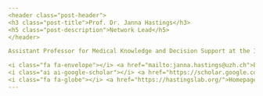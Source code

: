 ```yaml
---
<header class="post-header">
<h3 class="post-title">Prof. Dr. Janna Hastings</h3>
<h5 class="post-description">Network Lead</h5>
</header>

Assistant Professor for Medical Knowledge and Decision Support at the Institute for Implementation Science in Health Care, Medical Faculty, University of Zurich, and a member of the board of directors of the School of Medicine at the University of St.Gallen.

<i class="fa fa-envelope"></i> <a href="mailto:janna.hastings@uzh.ch">Email</a> <br />
<i class="ai ai-google-scholar"></i> <a href="https://scholar.google.com/citations?user=cz-hhPUAAAAJ&hl=en&oi=sra">Google Scholar</a> <br />
<i class="fa fa-globe"></i> <a href="https://hastingslab.org/">Homepage</a> <br />
---
```


<!-- Link to your social media connections, too. This theme is set up to use [Font Awesome icons](https://fontawesome.com/) and [Academicons](https://jpswalsh.github.io/academicons/), like the ones below. Add your Facebook, Twitter, LinkedIn, Google Scholar, or just disable all of them. -->
